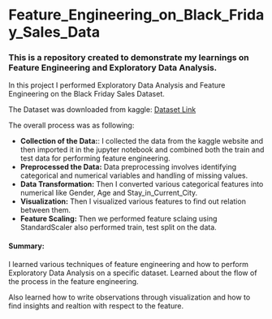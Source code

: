 # Feature_Engineering_on_Black_Friday_Sales_Data

### This is a repository created to demonstrate my learnings on Feature Engineering and Exploratory Data Analysis.

In this project I performed Exploratory Data Analysis and Feature Engineering on the Black Friday Sales Dataset.

The Dataset was downloaded from kaggle: [Dataset Link](https://www.kaggle.com/sdolezel/black-friday?select=train.csv)


The overall process was as following:
- **Collection of the Data:**: I collected the data from the kaggle website and then imported it in the jupyter notebook and combined both the train and test data for performing feature engineering.
- **Preprocessed the Data:** Data preprocessing involves identifying categorical and numerical variables and handling of missing values.
- **Data Transformation:** Then I converted various categorical features into numerical like Gender, Age and Stay_in_Current_City.
- **Visualization:** Then I visualized various features to find out relation between them.
- **Feature Scaling:** Then we performed feature sclaing using StandardScaler also performed train, test split on the data.


#### Summary:
I learned various techniques of feature engineering and how to perform Exploratory Data Analysis on a specific dataset. Learned about the flow of the process in the feature engineering. 

Also learned how to write observations through visualization and how to find insights and realtion with respect to the feature.